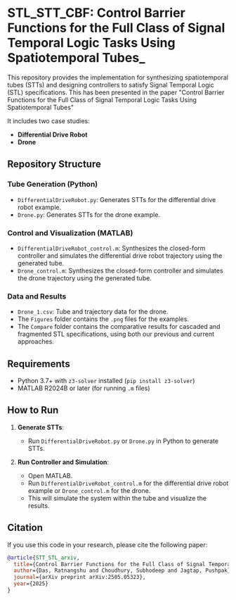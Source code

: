 # STL_STT_CBF: Control Barrier Functions for the Full Class of Signal Temporal Logic Tasks Using Spatiotemporal Tubes_

This repository provides the implementation for synthesizing spatiotemporal tubes (STTs) and designing controllers to satisfy Signal Temporal Logic (STL) specifications. 
This has been presented in the paper "Control Barrier Functions for the Full Class of Signal Temporal Logic Tasks Using Spatiotemporal Tubes"

It includes two case studies:

- **Differential Drive Robot**
- **Drone**

## Repository Structure

### Tube Generation (Python)
- `DifferentialDriveRobot.py`: Generates STTs for the differential drive robot example.
- `Drone.py`: Generates STTs for the drone example.

### Control and Visualization (MATLAB)
- `DifferentialDriveRobot_control.m`: Synthesizes the closed-form controller and simulates the differential drive robot trajectory using the generated tube.
- `Drone_control.m`: Synthesizes the closed-form controller and simulates the drone trajectory using the generated tube.

### Data and Results
- `Drone_1.csv`: Tube and trajectory data for the drone.
- The `Figures` folder contains the `.png` files for the examples.
- The `Compare` folder contains the comparative results for cascaded and fragmented STL specifications, using both our previous and current approaches.

## Requirements

- Python 3.7+ with `z3-solver` installed (`pip install z3-solver`)
- MATLAB R2024B or later (for running `.m` files)

## How to Run

1. **Generate STTs**:
   - Run `DifferentialDriveRobot.py` or `Drone.py` in Python to generate STTs.

2. **Run Controller and Simulation**:
   - Open MATLAB.
   - Run `DifferentialDriveRobot_control.m` for the differential drive robot example or `Drone_control.m` for the drone.
   - This will simulate the system within the tube and visualize the results.

## Citation

If you use this code in your research, please cite the following paper:

```bibtex
@article{STT_STL_arxiv,
  title={Control Barrier Functions for the Full Class of Signal Temporal Logic Tasks Using Spatiotemporal Tubes},
  author={Das, Ratnangshu and Choudhury, Subhodeep and Jagtap, Pushpak},
  journal={arXiv preprint arXiv:2505.05323},
  year={2025}
}